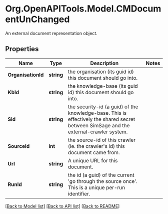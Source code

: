 # Org.OpenAPITools.Model.CMDocumentUnChanged
An external document representation object.

## Properties

Name | Type | Description | Notes
------------ | ------------- | ------------- | -------------
**OrganisationId** | **string** | the organisation (its guid id) this document should go into. | 
**KbId** | **string** | the knowledge-base (its guid id) this document should go into. | 
**Sid** | **string** | the security-id (a guid) of the knowledge-base.  This is effectively the shared secret between SimSage and the external-crawler system. | 
**SourceId** | **int** | the source-id of this crawler (ie. the crawler&#39;s id) this document came from. | 
**Url** | **string** | A unique URL for this document. | 
**RunId** | **string** | the id (a guid) of the current &#39;go through the source once&#39;.  This is a unique per-run identifier. | 

[[Back to Model list]](../README.md#documentation-for-models) [[Back to API list]](../README.md#documentation-for-api-endpoints) [[Back to README]](../README.md)

